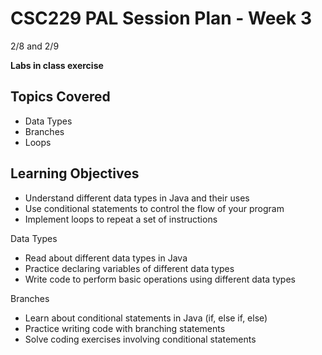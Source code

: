 # CSC229 PAL Session Plan - Week 3

2/8 and 2/9

**Labs in class exercise**

## Topics Covered

- Data Types
- Branches
- Loops

## Learning Objectives

- Understand different data types in Java and their uses
- Use conditional statements to control the flow of your program
- Implement loops to repeat a set of instructions

Data Types

- Read about different data types in Java
- Practice declaring variables of different data types
- Write code to perform basic operations using different data types

Branches

- Learn about conditional statements in Java (if, else if, else)
- Practice writing code with branching statements
- Solve coding exercises involving conditional statements
